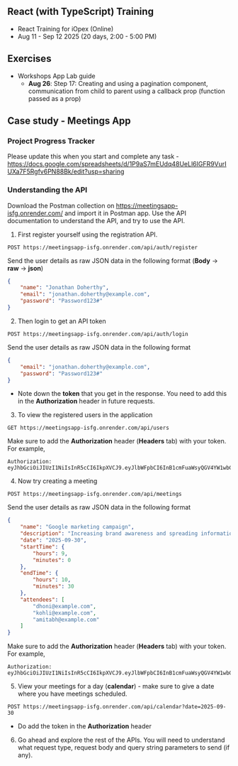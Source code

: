 ## React (with TypeScript) Training
- React Training for iOpex (Online)
- Aug 11 - Sep 12 2025 (20 days, 2:00 - 5:00 PM)

## Exercises
- Workshops App Lab guide
    - __Aug 26__: Step 17: Creating and using a pagination component, communication from child to parent using a callback prop (function passed as a prop)

## Case study - Meetings App

### Project Progress Tracker
Please update this when you start and complete any task - https://docs.google.com/spreadsheets/d/1P9aS7mEUdq48UeLl6IGFR9VurIUXa7F5Rgfv6PN88Bk/edit?usp=sharing

### Understanding the API
Download the Postman collection on https://meetingsapp-isfg.onrender.com/ and import it in Postman app.  Use the API documentation to understand the API, and try to use the API.
1. First register yourself using the registration API.
```
POST https://meetingsapp-isfg.onrender.com/api/auth/register
```
Send the user details as raw JSON data in the following format (__Body__ -> __raw__ -> __json__)
```json
{
    "name": "Jonathan Doherthy",
    "email": "jonathan.doherthy@example.com",
    "password": "Password123#"
}
```
2. Then login to get an API token
```
POST https://meetingsapp-isfg.onrender.com/api/auth/login
```
Send the user details as raw JSON data in the following format
```json
{
    "email": "jonathan.doherthy@example.com",
    "password": "Password123#"
}
```
- Note down the __token__ that you get in the response. You need to add this in the __Authorization__ header in future requests.
3. To view the registered users in the application
```
GET https://meetingsapp-isfg.onrender.com/api/users
```
Make sure to add the __Authorization__ header (__Headers__ tab) with your token. For example,
```
Authorization: eyJhbGciOiJIUzI1NiIsInR5cCI6IkpXVCJ9.eyJlbWFpbCI6InB1cmFuaWsyQGV4YW1wbGUuY29tIiwidXNlcklkIjoiNjhiYmQwMTNlMDhhZGMwMDYyOTAzNDU5IiwiaWF0IjoxNzU3MTM4OTc3LCJleHAiOjE3NTcyMjUzNzd9.eO2eqcZJ94QiUaUWvXMEXu4vk6_-1ZG_iSwE0WCGUw4
```
4. Now try creating a meeting
```
POST https://meetingsapp-isfg.onrender.com/api/meetings
```
Send the user details as raw JSON data in the following format
```json
{
    "name": "Google marketing campaign",
    "description": "Increasing brand awareness and spreading information about new products",
    "date": "2025-09-30",
    "startTime": {
        "hours": 9,
        "minutes": 0
    },
    "endTime": {
        "hours": 10,
        "minutes": 30
    },
    "attendees": [
        "dhoni@example.com",
        "kohli@example.com",
        "amitabh@example.com"
    ]
}
```
Make sure to add the __Authorization__ header (__Headers__ tab) with your token. For example,
```
Authorization: eyJhbGciOiJIUzI1NiIsInR5cCI6IkpXVCJ9.eyJlbWFpbCI6InB1cmFuaWsyQGV4YW1wbGUuY29tIiwidXNlcklkIjoiNjhiYmQwMTNlMDhhZGMwMDYyOTAzNDU5IiwiaWF0IjoxNzU3MTM4OTc3LCJleHAiOjE3NTcyMjUzNzd9.eO2eqcZJ94QiUaUWvXMEXu4vk6_-1ZG_iSwE0WCGUw4
```
5. View your meetings for a day (__calendar__) - make sure to give a date where you have meetings scheduled.
```
POST https://meetingsapp-isfg.onrender.com/api/calendar?date=2025-09-30
```
- Do add the token in the __Authorization__ header
6. Go ahead and explore the rest of the APIs. You will need to understand what request type, request body and query string parameters to send (if any).
